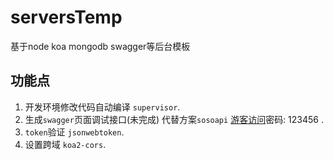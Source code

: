 # serversTemp
基于node koa mongodb swagger等后台模板

## 功能点
1. 开发环境修改代码自动编译 `supervisor`.
2. 生成`swagger`页面调试接口(未完成) 代替方案`sosoapi` [游客访问](http://www.sosoapi.com/pass/apidoc/share/forward.htm?shareKey=2de1347c4af6dc3ed3a67de7c9006b4e)密码: 123456 .
3. `token`验证 `jsonwebtoken`.
4. 设置跨域 `koa2-cors`.